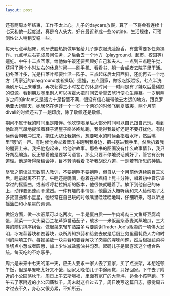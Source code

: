 ```yaml
---
layout: post
---
```


还有两周本年结束，工作不太上心。儿子的daycare放假，算了一下将会有连续十七天和他一起度过，真是令人头大。好在最近养成一些routine，生活规律，可预测性让人稍稍安稳一些。

每天七点半起床，刷牙洗脸热奶做早餐给儿子穿衣服洗脸擦香，有些需要多任务操作。九点半左右完成晨间任务，之后会去一个地方（playground、超市、校园等）遛娃。中午十二点回家，给他做午饭还要照顾好自己和夫人。一点到三点睡午觉，获得了两个小时左右的休息时间——刷手机、看看书、躺一会或者去院子里干活。初冬落叶多，光是扫落叶都要忙活一阵子。三点起床后太阳西斜，还能再去一个地方（离家近的playground或者操场）遛娃，五点回家，做饭吃饭喂饭。七点半洗澡刷牙哄上床睡觉。再次获得三小时左右的休息时间——时间是有了娃以后最稀缺的资源。看到朋友圈里别人可以挥霍大把时间去滑雪去旅行便心生羡慕。一岁到两岁之间的infant又是活力十足智慧不满，很没有信心能带他去太远的地方。跟克罗地亚大姐聊天，她居然在俩娃一个一岁一个两岁的时候飞到夏威夷，两个月前divali的时候还去了一趟印度，除了敬佩还是敬佩。

期间不属于我的时间里是陪伴。他吃饱喝足后大部分时间可以自己跟自己玩。看到他趾高气昂地提溜着鞋子满屋子咚咚咚乱跑，我觉得我最好还是不要打扰他。有时候他会朝我冲过来，抱住大腿让我抱他，想要喝水的时候会指着水杯，然后嘴里“嗯”的一声。有时候他会举着音乐书跑到我身边，把书塞进我手里，然后扒着我的腿要上来。我把他抱起来，给他讲故事。那些书的图画没有什么故事情节，我只好胡乱编造。反正想着他是要学习语言，那么只要不停地说话就好了，管它有没有道理。他是听得聚精会神，目不转睛看着书听我胡说八道，一副若有所思的神情。

尽管之前读过无数前人教训，不要抱睡不要抱睡，但自从一个月前他连续感冒三次后，睡前就离不开了。午睡还是晚间，抱着在摇摇椅上晃十分钟，唱着初中音乐课学过的摇篮曲，或者哼哼勃拉姆斯的版本，他很快就睡着了。放下到他自己的床上，动作要迅速而不激烈。一件有趣的事情是，他最近大概听我和夫人给他唱了太多摇篮曲和小星星，他经常在自己玩的时候嘴里哇哇哇地叫，仔细听来，可以听出摇篮曲和小星星的调调。

做饭方面，做一次饭菜可以吃两次。一半是蛋白质——牛肉鸡肉三文鱼虾豆腐鸡蛋，蔬菜——大头菜西兰花芦笋番茄茄子，碳水——米饭面条燕麦粥蒸地瓜，三大类的随机排序组合。做起菜来轻车熟路多亏要感谢Trader Joe's贩卖的一项伟大发明，冰冻蒜蓉块和姜蓉块，众所周知扒蒜和给姜去皮是后厨业务里最耗费人力和时间的两项工作。每顿菜放一块蒜蓉和姜蓉解决了肉类的腥味问题，然后根据蔬菜种类切点小葱或者圆葱，加上少许减盐酱油并勾芡。起码儿子是很喜欢这个组合系统。每天吃的不亦乐乎。

周六是未来十七天的第一天，应夫人要求一家人去了宜家，买了点衣架，本想吃顿午饭，但是早餐吃太好又不饿，回家太晚怕儿子中途闹觉，只好回家。下午去了附近的小公园荡秋千。周日上午去斯坦福，里面有宽广的大草坪，适合小孩奔跑。下午去了家附近的小公园荡秋千。周末就这样过去了。周日晚写这篇日志，感觉周五才过去不久，身心又很劳累，不知所云。
